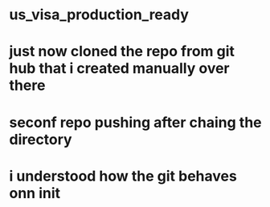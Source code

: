 # us_visa_production_ready
# just now cloned the repo from git hub that i created manually over there
# seconf repo pushing after chaing the directory

# i understood how the git behaves onn init


